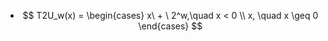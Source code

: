 - $$
  T2U_w(x) =
  \begin{cases}
  x\ + \ 2^w,\quad x < 0 \\
  x, \quad x \geq 0
  \end{cases}
  $$